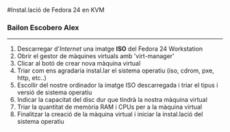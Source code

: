 #Instal.lació de Fedora 24 en KVM
### Bailon Escobero Alex
***
1. Descarregar d'*Internet* una imatge **ISO** del Fedora 24 Workstation
2. Obrir el gestor de màquines virtuals amb 'virt-manager'
3. Clicar al botó de crear nova màquina virtual
4. Triar com ens agradaria instal.lar el sistema operatiu (iso, cdrom, pxe, http, etc..)
5. Escollir del nostre ordinador la imatge ISO descarregada i triar el tipus i versió de sistema operatiu
6. Indicar la capacitat del disc dur que tindrà la nostra màquina virtual
7. Triar la quantitat de memòria RAM i CPUs per a la màquina virtual
8. Finalitzar la creació de la màquina virtual i iniciar la instal.lació del sistema operatiu

